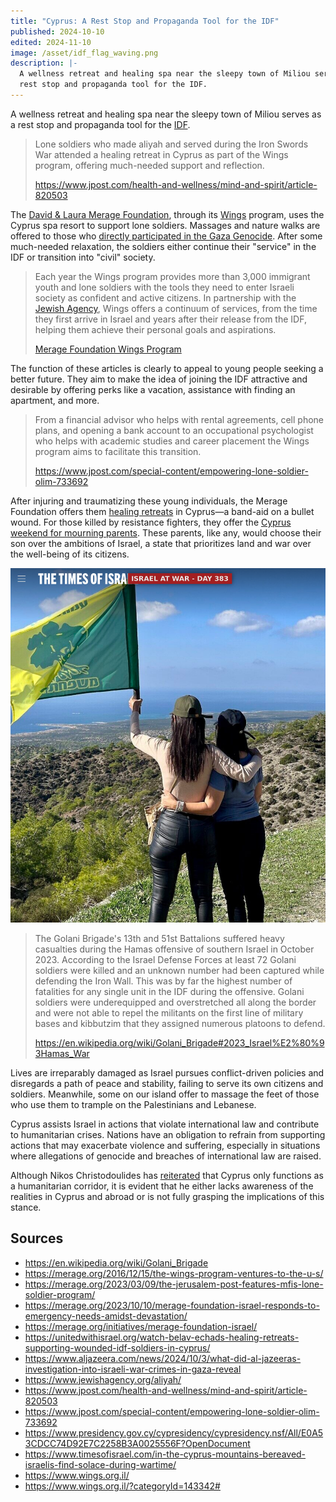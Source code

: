 ```yaml
---
title: "Cyprus: A Rest Stop and Propaganda Tool for the IDF"
published: 2024-10-10
edited: 2024-11-10
image: /asset/idf_flag_waving.png
description: |-
  A wellness retreat and healing spa near the sleepy town of Miliou serves as a
  rest stop and propaganda tool for the IDF.
---
```


A wellness retreat and healing spa near the sleepy town of Miliou serves as a rest stop and propaganda tool for the [IDF][IDF].

> Lone soldiers who made aliyah and served during the Iron Swords War attended a healing retreat in Cyprus as part of the Wings program, offering much-needed support and reflection.
>
> https://www.jpost.com/health-and-wellness/mind-and-spirit/article-820503

The [David & Laura Merage Foundation][merage_foundation], through its [Wings][wings] program, uses the Cyprus spa resort to support lone soldiers.  Massages and nature walks are offered to those who [directly participated in the Gaza Genocide][gaza_to_cyprus]. After some much-needed relaxation, the soldiers either continue their "service" in the IDF or transition into "civil" society.

> Each year the Wings program provides more than 3,000 immigrant youth and lone soldiers with the tools they need to enter Israeli society as confident and active citizens. In partnership with the [Jewish Agency][jewish_agency], Wings offers a continuum of services, from the time they first arrive in Israel and years after their release from the IDF, helping them achieve their personal goals and aspirations.
>
> [Merage Foundation Wings Program][merage_foundation_wings_program]

The function of these articles is clearly to appeal to young people seeking a better future. They aim to make the idea of joining the IDF attractive and desirable by offering perks like a vacation, assistance with finding an apartment, and more.

> From a financial advisor who helps with rental agreements, cell phone plans, and opening a bank account to an occupational psychologist who helps with academic studies and career placement the Wings program aims to facilitate this transition.
>
> https://www.jpost.com/special-content/empowering-lone-soldier-olim-733692

After injuring and traumatizing these young individuals, the Merage Foundation offers them [healing retreats][merage_healing_retreats] in Cyprus—a band-aid on a bullet wound. For those killed by resistance fighters, they offer the [Cyprus weekend for mourning parents][merage_parent_vacation]. These parents, like any, would choose their son over the ambitions of Israel, a state that prioritizes land and war over the well-being of its citizens.

![Family Members waving the Flag of IDF [Golani Brigade][Golani_Brigade] on Cyprus Soil](/asset/idf_flag_waving.png)

> The Golani Brigade's 13th and 51st Battalions suffered heavy casualties during the Hamas offensive of southern Israel in October 2023. According to the Israel Defense Forces at least 72 Golani soldiers were killed and an unknown number had been captured while defending the Iron Wall. This was by far the highest number of fatalities for any single unit in the IDF during the offensive. Golani soldiers were underequipped and overstretched all along the border and were not able to repel the militants on the first line of military bases and kibbutzim that they assigned numerous platoons to defend.
>
> https://en.wikipedia.org/wiki/Golani_Brigade#2023_Israel%E2%80%93Hamas_War

Lives are irreparably damaged as Israel pursues conflict-driven policies and disregards a path of peace and stability, failing to serve its own citizens and soldiers. Meanwhile, some on our island offer to massage the feet of those who use them to trample on the Palestinians and Lebanese.

Cyprus assists Israel in actions that violate international law and contribute to humanitarian crises. Nations have an obligation to refrain from supporting actions that may exacerbate violence and suffering, especially in situations where allegations of genocide and breaches of international law are raised.

Although Nikos Christodoulides has [reiterated][reiterated] that Cyprus only functions as a humanitarian corridor, it is evident that he either lacks awareness of the realities in Cyprus and abroad or is not fully grasping the implications of this stance.

## Sources

- https://en.wikipedia.org/wiki/Golani_Brigade
- https://merage.org/2016/12/15/the-wings-program-ventures-to-the-u-s/
- https://merage.org/2023/03/09/the-jerusalem-post-features-mfis-lone-soldier-program/
- https://merage.org/2023/10/10/merage-foundation-israel-responds-to-emergency-needs-amidst-devastation/
- https://merage.org/initiatives/merage-foundation-israel/
- https://unitedwithisrael.org/watch-belav-echads-healing-retreats-supporting-wounded-idf-soldiers-in-cyprus/
- https://www.aljazeera.com/news/2024/10/3/what-did-al-jazeeras-investigation-into-israeli-war-crimes-in-gaza-reveal
- https://www.jewishagency.org/aliyah/
- https://www.jpost.com/health-and-wellness/mind-and-spirit/article-820503
- https://www.jpost.com/special-content/empowering-lone-soldier-olim-733692
- https://www.presidency.gov.cy/cypresidency/cypresidency.nsf/All/E0A53CDCC74D92E7C2258B3A0025556F?OpenDocument
- https://www.timesofisrael.com/in-the-cyprus-mountains-bereaved-israelis-find-solace-during-wartime/
- https://www.wings.org.il/
- https://www.wings.org.il/?categoryId=143342#

[Golani_Brigade]: https://en.wikipedia.org/wiki/Golani_Brigade
[IDF]: https://www.aljazeera.com/news/2024/10/3/what-did-al-jazeeras-investigation-into-israeli-war-crimes-in-gaza-reveal
[failure]: https://en.wikipedia.org/wiki/Golani_Brigade#2023_Israel%E2%80%93Hamas_War
[gaza_to_cyprus]: https://www.jpost.com/health-and-wellness/mind-and-spirit/article-820503
[jewish_agency]: https://www.jewishagency.org/aliyah/
[merage_foundation]: https://merage.org/initiatives/merage-foundation-israel/
[merage_foundation_wings_program]: https://merage.org/2023/03/09/the-jerusalem-post-features-mfis-lone-soldier-program/
[merage_healing_retreats]: https://unitedwithisrael.org/watch-belav-echads-healing-retreats-supporting-wounded-idf-soldiers-in-cyprus/
[merage_parent_vacation]: https://www.timesofisrael.com/in-the-cyprus-mountains-bereaved-israelis-find-solace-during-wartime/
[recruitment_process]: https://www.jpost.com/special-content/empowering-lone-soldier-olim-733692
[reiterated]: https://www.presidency.gov.cy/cypresidency/cypresidency.nsf/All/E0A53CDCC74D92E7C2258B3A0025556F?OpenDocument
[wings]: https://www.wings.org.il/
